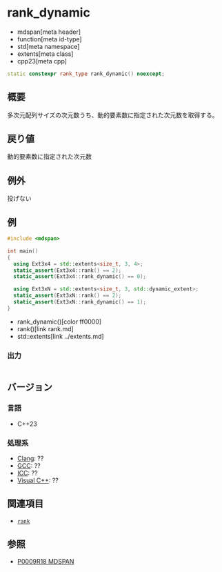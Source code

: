 # rank_dynamic
* mdspan[meta header]
* function[meta id-type]
* std[meta namespace]
* extents[meta class]
* cpp23[meta cpp]

```cpp
static constexpr rank_type rank_dynamic() noexcept;
```

## 概要
多次元配列サイズの次元数うち、動的要素数に指定された次元数を取得する。


## 戻り値
動的要素数に指定された次元数


## 例外
投げない


## 例
```cpp example
#include <mdspan>

int main()
{
  using Ext3x4 = std::extents<size_t, 3, 4>;
  static_assert(Ext3x4::rank() == 2);
  static_assert(Ext3x4::rank_dynamic() == 0);

  using Ext3xN = std::extents<size_t, 3, std::dynamic_extent>;
  static_assert(Ext3xN::rank() == 2);
  static_assert(Ext3xN::rank_dynamic() == 1);
}
```
* rank_dynamic()[color ff0000]
* rank()[link rank.md]
* std::extents[link ../extents.md]


### 出力
```
```


## バージョン
### 言語
- C++23

### 処理系
- [Clang](/implementation.md#clang): ??
- [GCC](/implementation.md#gcc): ??
- [ICC](/implementation.md#icc): ??
- [Visual C++](/implementation.md#visual_cpp): ??


## 関連項目
- [`rank`](rank.md)


## 参照
- [P0009R18 MDSPAN](https://www.open-std.org/jtc1/sc22/wg21/docs/papers/2022/p0009r18.html)
